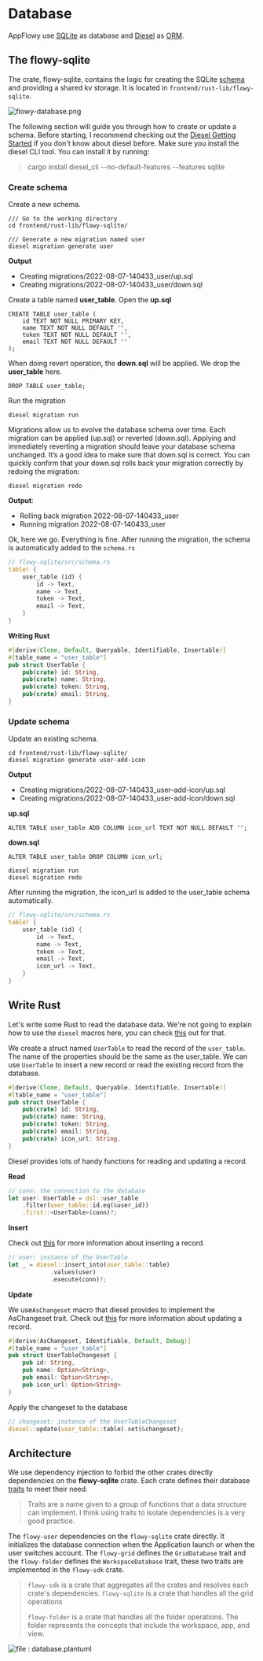 # Database

AppFlowy use [SQLite](https://www.sqlite.org/index.html) as database and [Diesel](https://diesel.rs/) as [ORM](https://en.wikipedia.org/wiki/Object%E2%80%93relational\_mapping).

## The flowy-sqlite

The crate, flowy-sqlite, contains the logic for creating the SQLite [schema](https://www.sqlite.org/schematab.html) and providing a shared kv storage. It is located in `frontend/rust-lib/flowy-sqlite`.

![flowy-database.png](../../../../.gitbook/assets/flowy-database.png)

The following section will guide you through how to create or update a schema. Before starting, I recommend checking out the [Diesel Getting Started](https://diesel.rs/guides/getting-started) if you don't know about diesel before. Make sure you install the diesel CLI tool. You can install it by running:

> cargo install diesel\_cli --no-default-features --features sqlite

### Create schema

Create a new schema.

```shell
/// Go to the working directory
cd frontend/rust-lib/flowy-sqlite/

/// Generate a new migration named user
diesel migration generate user
```

**Output**

* Creating migrations/2022-08-07-140433\_user/up.sql
* Creating migrations/2022-08-07-140433\_user/down.sql

Create a table named **user\_table**. Open the **up.sql**

```
CREATE TABLE user_table (
    id TEXT NOT NULL PRIMARY KEY,
    name TEXT NOT NULL DEFAULT '',
    token TEXT NOT NULL DEFAULT '',
    email TEXT NOT NULL DEFAULT ''
);
```

When doing revert operation, the **down.sql** will be applied. We drop the **user\_table** here.

```
DROP TABLE user_table;
```

Run the migration

```
diesel migration run
```

Migrations allow us to evolve the database schema over time. Each migration can be applied (up.sql) or reverted (down.sql). Applying and immediately reverting a migration should leave your database schema unchanged. It’s a good idea to make sure that down.sql is correct. You can quickly confirm that your down.sql rolls back your migration correctly by redoing the migration:

```
diesel migration redo
```

**Output**:

* Rolling back migration 2022-08-07-140433\_user
* Running migration 2022-08-07-140433\_user

Ok, here we go. Everything is fine. After running the migration, the schema is automatically added to the `schema.rs`

```rust
// flowy-sqlite/src/schema.rs
table! {
    user_table (id) {
        id -> Text,
        name -> Text,
        token -> Text,
        email -> Text,
    }
}
```

**Writing Rust**

```rust
#[derive(Clone, Default, Queryable, Identifiable, Insertable)]
#[table_name = "user_table"]
pub struct UserTable {
    pub(crate) id: String,
    pub(crate) name: String,
    pub(crate) token: String,
    pub(crate) email: String,
}
```

### Update schema

Update an existing schema.

```shell
cd frontend/rust-lib/flowy-sqlite/
diesel migration generate user-add-icon
```

**Output**

* Creating migrations/2022-08-07-140433\_user-add-icon/up.sql
* Creating migrations/2022-08-07-140433\_user-add-icon/down.sql

**up.sql**

```
ALTER TABLE user_table ADD COLUMN icon_url TEXT NOT NULL DEFAULT '';
```

**down.sql**

```
ALTER TABLE user_table DROP COLUMN icon_url;
```

```
diesel migration run
diesel migration redo
```

After running the migration, the icon\_url is added to the user\_table schema automatically.

```rust
// flowy-sqlite/src/schema.rs
table! {
    user_table (id) {
        id -> Text,
        name -> Text,
        token -> Text,
        email -> Text,
        icon_url -> Text,
    }
}
```

## Write Rust

Let's write some Rust to read the database data. We're not going to explain how to use the `diesel` macros here, you can check [this](https://diesel.rs/guides/all-about-inserts.html) out for that.

We create a struct named `UserTable` to read the record of the `user_table`. The name of the properties should be the same as the user\_table. We can use `UserTable` to insert a new record or read the existing record from the database.

```rust
#[derive(Clone, Default, Queryable, Identifiable, Insertable)]
#[table_name = "user_table"]
pub struct UserTable {
    pub(crate) id: String,
    pub(crate) name: String,
    pub(crate) token: String,
    pub(crate) email: String,
    pub(crate) icon_url: String,
}
```

Diesel provides lots of handy functions for reading and updating a record.

**Read**

```rust
// conn: the connection to the database
let user: UserTable = dsl::user_table
    .filter(user_table::id.eq(&user_id))
    .first::<UserTable>(conn)?;
```

**Insert**

Check out [this](https://diesel.rs/guides/all-about-inserts.html) for more information about inserting a record.

```rust
// user: instance of the UserTable
let _ = diesel::insert_into(user_table::table)
            .values(user)
            .execute(conn)?;
```

**Update**

We use`AsChangeset` macro that diesel provides to implement the AsChangeset trait. Check out [this](https://diesel.rs/guides/all-about-updates.html) for more information about updating a record.

```rust
#[derive(AsChangeset, Identifiable, Default, Debug)]
#[table_name = "user_table"]
pub struct UserTableChangeset {
    pub id: String,
    pub name: Option<String>,
    pub email: Option<String>,
    pub icon_url: Option<String>
}
```

Apply the changeset to the database

```rust
// changeset: instance of the UserTableChangeset
diesel::update(user_table::table).set(&changeset);
```

## Architecture

We use dependency injection to forbid the other crates directly dependencies on the **flowy-sqlite** crate. Each crate defines their database [traits](https://doc.rust-lang.org/book/ch10-02-traits.html) to meet their need.

> Traits are a name given to a group of functions that a data structure can implement. I think using traits to isolate dependencies is a very good practice.

The `flowy-user` dependencies on the `flowy-sqlite` crate directly. It initializes the database connection when the Application launch or when the user switches account. The `flowy-grid` defines the `GridDatabase` trait and the `flowy-folder` defines the `WorkspaceDatabase` trait, these two traits are implemented in the `flowy-sdk` crate.

> `flowy-sdk` is a crate that aggregates all the crates and resolves each crate's dependencies. `flowy-sqlite` is a crate that handles all the grid operations
>
> `flowy-folder` is a crate that handles all the folder operations. The folder represents the concepts that include the workspace, app, and view.

![file : database.plantuml](../../../../uml/output/Database.svg)
